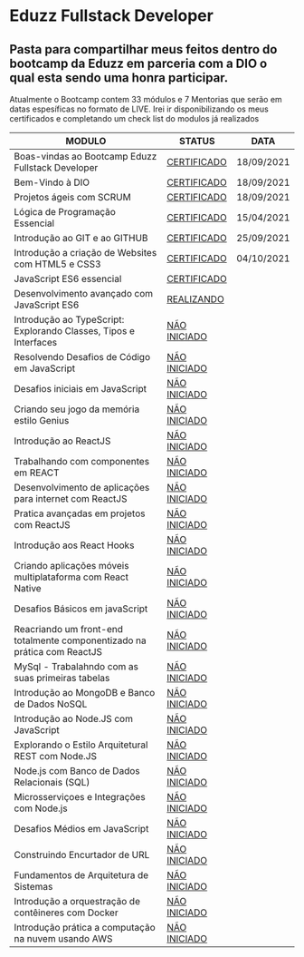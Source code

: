 # Eduzz Fullstack Developer

## Pasta para compartilhar meus feitos dentro do bootcamp da Eduzz em parceria com a DIO o qual esta sendo uma honra participar.

Atualmente o Bootcamp contem 33 módulos e 7 Mentorias que serão em datas espesíficas no formato de LIVE.
Irei ir disponibilizando os meus certificados e completando um check list do modulos já realizados

MODULO | STATUS | DATA
------------ | ------------- | -------------
Boas-vindas ao Bootcamp Eduzz Fullstack Developer | [CERTIFICADO](https://github.com/zPASP/Eduzz-Fullstack-Developer/blob/main/certificados/bemvindoeduzz.pdf)| 18/09/2021
Bem-Vindo à DIO | [CERTIFICADO](https://github.com/zPASP/Eduzz-Fullstack-Developer/blob/main/certificados/bemvindodio.pdf)| 18/09/2021
Projetos ágeis com SCRUM | [CERTIFICADO](https://github.com/zPASP/Eduzz-Fullstack-Developer/blob/main/certificados/projetosageisscrum.pdf) | 18/09/2021
Lógica de Programação Essencial| [CERTIFICADO](https://github.com/zPASP/Eduzz-Fullstack-Developer/blob/main/certificados/logicaessencial.pdf)| 15/04/2021
Introdução ao GIT e ao GITHUB | [CERTIFICADO](https://github.com/zPASP/Eduzz-Fullstack-Developer/blob/main/certificados/gitegithub.pdf) | 25/09/2021
Introdução a criação de Websites com HTML5 e CSS3 | [CERTIFICADO](https://github.com/zPASP/Eduzz-Fullstack-Developer/blob/main/certificados/introducaohtmlcss.pdf) | 04/10/2021
JavaScript ES6 essencial | [CERTIFICADO](https://github.com/zPASP/Eduzz-Fullstack-Developer/blob/main/certificados/javascriptes6essencial.pdf)
Desenvolvimento avançado com JavaScript ES6 | [REALIZANDO]()
Introdução ao TypeScript: Explorando Classes, Tipos e Interfaces | [NÃO INICIADO]()
Resolvendo Desafios de Código em JavaScript | [NÃO INICIADO]()
Desafios iniciais em JavaScript | [NÃO INICIADO]()
Criando seu jogo da memória estilo Genius | [NÃO INICIADO]()
Introdução ao ReactJS | [NÃO INICIADO]()
Trabalhando com componentes em REACT | [NÃO INICIADO]()
Desenvolvimento de aplicações para internet com ReactJS | [NÃO INICIADO]()
Pratica avançadas em projetos com ReactJS | [NÃO INICIADO]()
Introdução aos React Hooks | [NÃO INICIADO]()
Criando aplicações móveis multiplataforma com React Native | [NÃO INICIADO]()
Desafios Básicos em javaScript | [NÃO INICIADO]()
Reacriando um front-end totalmente componentizado na prática com ReactJS | [NÃO INICIADO]()
MySql - Trabalahndo com as suas primeiras tabelas | [NÃO INICIADO]()
Introdução ao MongoDB e Banco de Dados NoSQL | [NÃO INICIADO]()
Introdução ao Node.JS com JavaScript | [NÃO INICIADO]()
Explorando o Estilo Arquitetural REST com Node.JS | [NÃO INICIADO]()
Node.js com Banco de Dados Relacionais (SQL) | [NÃO INICIADO]()
Microsserviçoes e Integrações com Node.js | [NÃO INICIADO]()
Desafios Médios em JavaScript | [NÃO INICIADO]()
Construindo Encurtador de URL | [NÃO INICIADO]()
Fundamentos de Arquitetura de Sistemas | [NÃO INICIADO]()
Introdução a orquestração de contêineres com Docker | [NÃO INICIADO]()
Introdução prática a computação na nuvem usando AWS | [NÃO INICIADO]()


